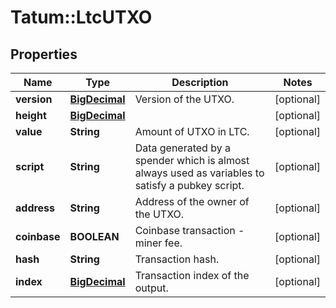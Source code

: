 # Tatum::LtcUTXO

## Properties
Name | Type | Description | Notes
------------ | ------------- | ------------- | -------------
**version** | [**BigDecimal**](BigDecimal.md) | Version of the UTXO. | [optional] 
**height** | [**BigDecimal**](BigDecimal.md) |  | [optional] 
**value** | **String** | Amount of UTXO in LTC. | [optional] 
**script** | **String** | Data generated by a spender which is almost always used as variables to satisfy a pubkey script. | [optional] 
**address** | **String** | Address of the owner of the UTXO. | [optional] 
**coinbase** | **BOOLEAN** | Coinbase transaction - miner fee. | [optional] 
**hash** | **String** | Transaction hash. | [optional] 
**index** | [**BigDecimal**](BigDecimal.md) | Transaction index of the output. | [optional] 

